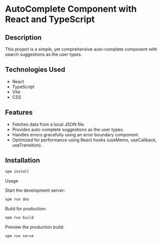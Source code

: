 # AutoComplete Component with React and TypeScript

## Description
This project is a simple, yet comprehensive auto-complete component with search suggestions as the user types.
## Technologies Used
 - React
 - TypeScript
 - Vite
 - CSS

## Features
 - Fetches data from a local JSON file.
 - Provides auto-complete suggestions as the user types.
 - Handles errors gracefully using an error boundary component.
 - Optimized for performance using React hooks (useMemo, useCallback, useTransition).

## Installation

```bash
npm install
```

Usage

Start the development server:
```bash
npm run dev
```

Build for production:
```bash
npm run build
```

Preview the production build:
```bash
npm run serve
```
